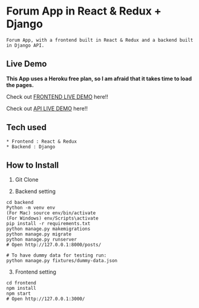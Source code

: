 # Forum App in React & Redux + Django

```
Forum App, with a frontend built in React & Redux and a backend built in Django API.
```

## Live Demo

**This App uses a Heroku free plan, so I am afraid that it takes time to load the pages.**

Check out [FRONTEND LIVE DEMO](https://forum-prod-frontend.herokuapp.com/) here!!

Check out [API LIVE DEMO](https://forum-prod-api.herokuapp.com/) here!!

## Tech used

```
* Frontend : React & Redux
* Backend : Django
```

## How to Install

1. Git Clone


2. Backend setting

```
cd backend
Python -m venv env
(For Mac) source env/bin/activate
(For Windows) env/Scripts\activate
pip install -r requirements.txt
python manage.py makemigrations
python manage.py migrate
python manage.py runserver
# Open http://127.0.0.1:8000/posts/

# To have dummy data for testing run:
python manage.py fixtures/dummy-data.json
```

3. Frontend setting

```
cd frontend
npm install
npm start
# Open http://127.0.0.1:3000/
```

